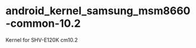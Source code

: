 android_kernel_samsung_msm8660-common-10.2
==========================================

Kernel for SHV-E120K cm10.2 
